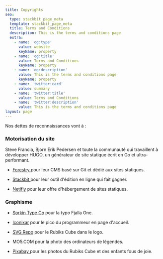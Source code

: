 ```yaml
---
title: Copyrights
seo:
  type: stackbit_page_meta
  template: stackbit_page_meta
  title: Terms and Conditions
  description: This is the terms and conditions page
  extra:
    - name: 'og:type'
      value: website
      keyName: property
    - name: 'og:title'
      value: Terms and Conditions
      keyName: property
    - name: 'og:description'
      value: This is the terms and conditions page
      keyName: property
    - name: 'twitter:card'
      value: summary
    - name: 'twitter:title'
      value: Terms and Conditions
    - name: 'twitter:description'
      value: This is the terms and conditions page
layout: page
---
```

Nos dettes de reconnaissances vont à :

### Motorisation du site

Steve Francia, Bjorn Erik Pedersen et toute la communauté qui travaillent à développer HUGO, un générateur de site statique écrit en Go et ultra-performant.

*   [Forestry ](https://forestry.io/)pour leur CMS basé sur Git et dédié aux sites statiques.

*   [Stackbit ](https://www.stackbit.com/)pour leur outil d'édition en ligne qui fait gagner.

*   [Netifly](https://www.netlify.com/) pour leur offre d'hébergement de sites statiques.

### Graphisme

*   [Sorkin Type Co](https://www.fontsquirrel.com/fonts/list/foundry/sorkin-type-co) pour la typo Fjalla One.

*   [Iconixar](https://www.flaticon.com/authors/iconixar) pour le pico du programmeur en page d'accueil.

*   [SVG Repo](https://www.svgrepo.com/) pour le Rubiks Cube dans le logo.

*   MO5.COM pour la photo des ordinateurs de légendes.

*   [Pixabay ](https://pixabay.com)pour les photos du Rubiks Cube et des enfants fous de joie.
